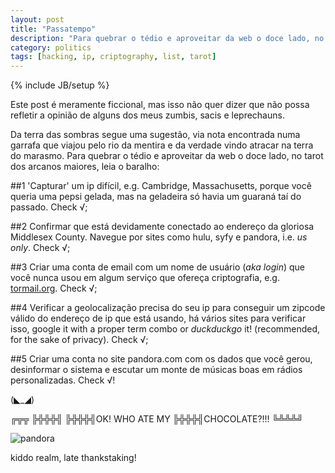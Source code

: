 ```yaml
---
layout: post
title: "Passatempo"
description: "Para quebrar o tédio e aproveitar da web o doce lado, no tarot dos arcanos maiores, leia o baralho."
category: politics
tags: [hacking, ip, criptography, list, tarot]
---
```

{% include JB/setup %}

Este post é meramente ficcional, mas isso não quer dizer que não possa refletir a opinião de alguns dos meus zumbis, sacis e leprechauns. 

Da terra das sombras segue uma sugestão, via nota encontrada numa garrafa que viajou pelo rio da mentira e da verdade vindo atracar na terra do marasmo. Para quebrar o tédio e aproveitar da web o doce lado, no tarot dos arcanos maiores, leia o baralho:

##1 'Capturar' um ip difícil, e.g. Cambridge, Massachusetts, porque você queria uma pepsi gelada, mas na geladeira só havia um guaraná taí do passado. Check √;

##2 Confirmar que está devidamente conectado ao endereço da gloriosa  Middlesex County. Navegue por sites como hulu, syfy e pandora, i.e. *us only*. Check √;

##3 Criar uma conta de email com um nome de usuário (*aka login*) que você nunca usou em algum serviço que ofereça criptografia, e.g. [tormail.org](http://www.tormail.org). Check √;

##4 Verificar a geolocalização precisa do seu ip para conseguir um zipcode válido do endereço de ip que está usando, há vários sites para verificar isso, google it with a proper term combo or *duckduckgo* it! (recommended, for the sake of privacy). Check √;

##5 Criar uma conta no site pandora.com com os dados que você gerou, desinformar o sistema e escutar um monte de músicas boas em rádios personalizadas. Check √!

(◣_◢)

╔╦╦
╠╬╬╬╣
╠╬╬╬╣OK! WHO ATE MY
╠╬╬╬╣CHOCOLATE?!!!
╚╩╩╩╝

![pandora](http://f.cl.ly/items/2M1J0S3j1L1d3p3G0Y14/pand.jpg)

kiddo realm, late thankstaking!